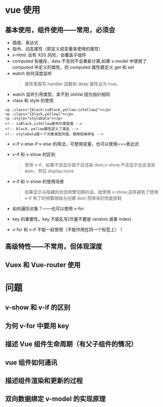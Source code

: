 # vue 使用

## 基本使用，组件使用——常用，必须会

- 插值、表达式
- 指令、动态属性（即定义成变量来使用的属性）
- v-html: 会有 XSS 风险，会覆盖子组件
- computed 有缓存，data 不变则不会重新计算,如果 v-model 中使用了 computed 中定义的属性，则 computed 属性要定义 get 和 set
- watch 如何深度监听
  > 属性里面写 handler 函数和 deep 属性设为 true。
- watch 监听引用类型，拿不到 oldVal 因为指针相同
- class 和 style 的使用

```
<p :class="{black:isBlack,yellow:isYellow}"></p>
<p :class="[black,yellow]"></p>
<p :style="styleData"></p>
<!-- isBlack,isYellow是布尔类型值 -->
<!-- black，yellow属性定义了类名 -->
<!-- styleData是一个对象类型的值，使用驼峰命名 -->
```

- v-if v-else-if v-else 的用法，可使用变量，也可以使用===表达式
- v-if 和 v-show 的区别
  > 使用 v-if，如果不该显示就不会渲染 dom,v-show,不该显示也会渲染 dom，然后 display:none
- v-if 和 v-show 的使用场景
  > 如果显示与隐藏的状态频繁切换的话，就使用 v-show,这样避免了使用 v-if 带了的频繁销毁与创建 dom 而带来的性能损耗
- 如何遍历对象？——也可以使用 v-for

- key 的重要性。key 不能乱写(尽量不要是 random 或者 index)
- v-for 和 v-if 不能一起使用（不能作用在同一个标签上）！

## 高级特性——不常用，但体现深度

## Vuex 和 Vue-router 使用

# 问题

## v-show 和 v-if 的区别

## 为何 v-for 中要用 key

## 描述 Vue 组件生命周期（有父子组件的情况）

## vue 组件如何通讯

## 描述组件渲染和更新的过程

## 双向数据绑定 v-model 的实现原理

